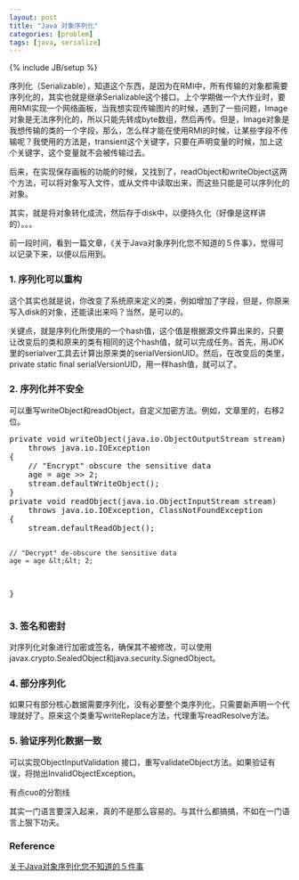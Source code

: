 ```yaml
---
layout: post
title: "Java 对象序列化"
categories: [problem]
tags: [java, serialize]
---
```

{% include JB/setup %}

序列化（Serializable），知道这个东西，是因为在RMI中，所有传输的对象都需要序列化的，其实也就是继承Serializable这个接口。上个学期做一个大作业时，要用RMI实现一个网络画板，当我想实现传输图片的时候，遇到了一些问题，Image对象是无法序列化的，所以只能先转成byte数组，然后再传。但是，Image对象是我想传输的类的一个字段，那么，怎么样才能在使用RMI的时候，让某些字段不传输呢？我使用的方法是，transient这个关键字，只要在声明变量的时候，加上这个关键字，这个变量就不会被传输过去。

后来，在实现保存画板的功能的时候，又找到了，readObject和writeObject这两个方法，可以将对象写入文件，或从文件中读取出来，而这些只能是可以序列化的对象。

其实，就是将对象转化成流，然后存于disk中，以便持久化（好像是这样讲的）。。。

前一段时间，看到一篇文章，《关于Java对象序列化您不知道的５件事》，觉得可以记录下来，以便以后用到。

### 1. 序列化可以重构

这个其实也就是说，你改变了系统原来定义的类，例如增加了字段，但是，你原来写入disk的对象，还能读出来吗？当然，是可以的。

关键点，就是序列化所使用的一个hash值，这个值是根据源文件算出来的，只要让改变后的类和原来的类有相同的这个hash值，就可以完成任务。首先，用JDK里的serialver工具去计算出原来类的serialVersionUID。然后，在改变后的类里，private static final serialVersionUID，用一样hash值，就可以了。

### 2. 序列化并不安全

可以重写writeObject和readObject，自定义加密方法。例如，文章里的，右移2位。

<div class="highlight"><pre>
private void writeObject(java.io.ObjectOutputStream stream)
    throws java.io.IOException
{
    // "Encrypt" obscure the sensitive data
    age = age &gt;&gt; 2;
    stream.defaultWriteObject();
}
private void readObject(java.io.ObjectInputStream stream)
    throws java.io.IOException, ClassNotFoundException
{
    stream.defaultReadObject();

    // "Decrypt" de-obscure the sensitive data
    age = age &lt;&lt; 2;
}
</pre></div>


### 3. 签名和密封

对序列化对象进行加密或签名，确保其不被修改，可以使用javax.crypto.SealedObject和java.security.SignedObject。

### 4. 部分序列化

如果只有部分核心数据需要序列化，没有必要整个类序列化，只需要新声明一个代理就好了。原来这个类重写writeReplace方法，代理重写readResolve方法。

### 5. 验证序列化数据一致

可以实现ObjectInputValidation 接口，重写validateObject方法。如果验证有误，将抛出InvalidObjectException。

有点cuo的分割线

其实一门语言要深入起来，真的不是那么容易的。与其什么都搞搞，不如在一门语言上狠下功夫。

### Reference

[关于Java对象序列化您不知道的５件事](http://www.ibm.com/developerworks/cn/java/j-5things1/index.html?ca=drs-cn-0504)